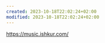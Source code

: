 ```yaml
---
created: 2023-10-18T22:02:24+02:00
modified: 2023-10-18T22:02:24+02:00
---
```


https://music.ishkur.com/
